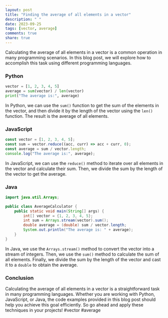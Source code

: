 ```yaml
---
layout: post
title: "Finding the average of all elements in a vector"
description: " "
date: 2023-09-25
tags: [vector, average]
comments: true
share: true
---
```


Calculating the average of all elements in a vector is a common operation in many programming scenarios. In this blog post, we will explore how to accomplish this task using different programming languages.

### Python

```python
vector = [1, 2, 3, 4, 5]
average = sum(vector) / len(vector)
print("The average is:", average)
```

In Python, we can use the `sum()` function to get the sum of the elements in the vector, and then divide it by the length of the vector using the `len()` function. The result is the average of all elements.

### JavaScript

```javascript
const vector = [1, 2, 3, 4, 5];
const sum = vector.reduce((acc, curr) => acc + curr, 0);
const average = sum / vector.length;
console.log("The average is:", average);
```

In JavaScript, we can use the `reduce()` method to iterate over all elements in the vector and calculate their sum. Then, we divide the sum by the length of the vector to get the average.

### Java

```java
import java.util.Arrays;

public class AverageCalculator {
    public static void main(String[] args) {
        int[] vector = {1, 2, 3, 4, 5};
        int sum = Arrays.stream(vector).sum();
        double average = (double) sum / vector.length;
        System.out.println("The average is: " + average);
    }
}
```

In Java, we use the `Arrays.stream()` method to convert the vector into a stream of integers. Then, we use the `sum()` method to calculate the sum of all elements. Finally, we divide the sum by the length of the vector and cast it to a `double` to obtain the average.

### Conclusion

Calculating the average of all elements in a vector is a straightforward task in many programming languages. Whether you are working with Python, JavaScript, or Java, the code examples provided in this blog post should help you achieve this goal efficiently. So go ahead and apply these techniques in your projects! #vector #average